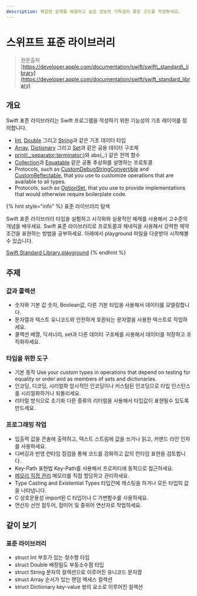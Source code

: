 ```yaml
---
description: 복잡한 문제를 해결하고 높은 성능의 가독성이 좋은 코드를 작성하세요.
---
```


# 스위프트 표준 라이브러리

> 원문출처  
> [https://developer.apple.com/documentation/swift/swift\_standard\_library](https://developer.apple.com/documentation/swift/swift_standard_library)

## 개요

Swift 표준 라이브러리는 Swift 프로그램을 작성하기 위한 기능성의 기초 레이어를 정의합니다.

* [Int](../../not-found.md), [Double](../../not-found.md) 그리고 [String](../../not-found.md)과 같은 기초 데이터 타입
* [Array](../../not-found.md), [Dictionary](../../not-found.md) 그리고 [Set](../../not-found.md)과 같은 공용 데이터 구조체
* [print\(\_:separator:terminator:\)](../../not-found.md)와 abs\(\_:\) 같은 전역 함수
* [Collection](../../not-found.md)과 [Equatable](../../not-found.md) 같은 공통 추상화를 설명하는 프로토콜
* Protocols, such as [CustomDebugStringConvertible](../../not-found.md) and [CustomReflectable](../../not-found.md), that you use to customize operations that are available to all types.
* Protocols, such as [OptionSet](../../not-found.md), that you use to provide implementations that would otherwise require boilerplate code.

{% hint style="info" %}
표준 라이브러리 탐색

Swift 표준 라이브러리 타입을 실험하고 시각화와 실용적인 예제를 사용해서 고수준의 개념을 배우세요. Swift 표준 라이브러리로 프로토콜과 제네릭을 사용해서 강력한 제약조건을 표현하는 방법을 공부하세요. 아래에서 playground 파일을 다운받아 시작해볼 수 있습니다.

[Swift Standard Library.playground](https://developer.apple.com/sample-code/swift/downloads/standard-library.zip)
{% endhint %}

## 주제

### 값과 콜렉션

* 숫자와 기본 값 숫자, Boolean값, 다른 기본 타입을 사용해서 데이터를 모델링합니다.
* 문자열과 텍스트   유니코드와 안전하게 호환되는 문자열을 사용한 텍스트로 작업하세요.
* 콜렉션 배열, 딕셔너리, set과 다른 데이터 구조체를 사용해서 데이터를 저장하고 조직화하세요.

### 타입을 위한 도구

* 기본 동작 Use your custom types in operations that depend on testing for equality or order and as members of sets and dictionaries.
* 인코딩, 디코딩, 시리얼화 암시적인 인코딩이나 커스텀된 인코딩으로 타입 인스턴스를 시리얼화하거나 되돌리세요.
* 리터럴 방식으로 초기화 다른 종류의 리터럴을 사용해서 타입값이 표현될수 있도록 만드세요.

### 프로그래밍 작업

* 입출력 값을 콘솔에 출력하고, 텍스트 스트림에 값을 쓰거나 읽고, 커맨드 라인 인자를 사용하세요.
* 디버깅과 반영 런타임 점검을 통해 코드를 강화하고 값의 런타임 표현을 검토합니다.
* Key-Path 표현법 Key-Path를 사용해서 프로퍼티에 동적으로 접근하세요.
* [메모리 직접 관리](manual-memory-management/) 메모리를 직접 할당하고 관리하세요.
* Type Casting and Existential Types 타입간에 캐스팅을 하거나 모든 타입의 값을 나타냅니다.
* C 상호운용성 import된 C 타입이나 C 가변함수를 사용하세요.
* 연산자 선언 접두어, 접미어 및 중위어 연산자로 작업하세요.

## 같이 보기

### 표준 라이브러리

* struct Int 부호가 있는 정수형 타입
* struct Double 배정밀도 부동소수점 타입
* struct String 문자의 컬렉션으로 이루어진 유니코드 문자열
* struct Array 순서가 있는 랜덤 액세스 컬렉션
* struct Dictionary key-value 쌍의 요소로 이루어진 컬렉션

